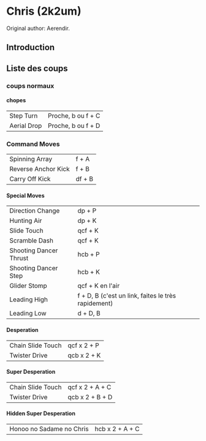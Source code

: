 # Chris (2k2um)

Original author: Aerendir.

## Introduction

## Liste des coups

### coups normaux

#### chopes

|             |                    |
|-------------|--------------------|
| Step Turn   | Proche, b ou f + C |
| Aerial Drop | Proche, b ou f + D |

### Command Moves

|                     |        |
|---------------------|--------|
| Spinning Array      | f + A  |
| Reverse Anchor Kick | f + B  |
| Carry Off Kick      | df + B |

#### Special Moves

|                        |                                                     |
|------------------------|-----------------------------------------------------|
| Direction Change       | dp + P                                              |
| Hunting Air            | dp + K                                              |
| Slide Touch            | qcf + K                                             |
| Scramble Dash          | qcf + K                                             |
| Shooting Dancer Thrust | hcb + P                                             |
| Shooting Dancer Step   | hcb + K                                             |
| Glider Stomp           | qcf + K en l'air                                    |
| Leading High           | f + D, B (c'est un link, faites le très rapidement) |
| Leading Low            | d + D, B                                            |

#### Desperation

|                   |             |
|-------------------|-------------|
| Chain Slide Touch | qcf x 2 + P |
| Twister Drive     | qcb x 2 + K |

#### Super Desperation

|                   |                 |
|-------------------|-----------------|
| Chain Slide Touch | qcf x 2 + A + C |
| Twister Drive     | qcb x 2 + B + D |

#### Hidden Super Desperation

|                          |                 |
|--------------------------|-----------------|
| Honoo no Sadame no Chris | hcb x 2 + A + C |
